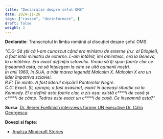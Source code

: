 ```yaml
---
title: "Declaratie despre seful OMS"
date: 2024-11-28
tags: ["rasism", "dezinformare", ]
draft: false
weight: 3
---
```


**Declaratie**: Transcriptul în limba română al discuției despre șeful OMS 

*"C.G: Să știi că l-am cunoscut când era ministru de externe (n.r. al Etiopiei), a fost întâi ministru de externe. L-am întâlnit, îmi amimtesc, era la Geneva, la o întâlnire. Era exact definiția sclavului. Vreau să îți spun foarte clar ce înseamnă asta, ca să înțelegem la cine se uită oamenii noștri.  
În anii 1960, în SUA, a trăit marea legendă Malcolm X. Malcolm X era un lider împotriva sclaviei.  
R.F: Țin minte. A fost liderul mișcării Panterelor Negre.  
C.G: Exact. Și, apropo, a fost asasinat, exact în aceeași situație ca la Kennedy. El a definit asta foarte clar, a zis așa: există c\*\*\*\*i de casă și c\*\*\*\*i de câmp. Tedros este exact un c\*\*\*\*i de casă. Ce înseamnă asta?"*

**Sursa**: [Dr. Reiner Fuellmich interviews former UN executive Dr. Călin Georgescu](https://www.youtube.com/watch?v=ctwNUYShvL0&t=1428s)
<!--more-->
**Dovezi si fapte**: 
- [Analiza Mindcraft Stories](https://mindcraftstories.ro/societate/derapaj-rasist-al-lui-calin-georgescu-la-adresa-sefului-oms-intr-un-interviu-din-2023-e-un-ci-de-casa/)
